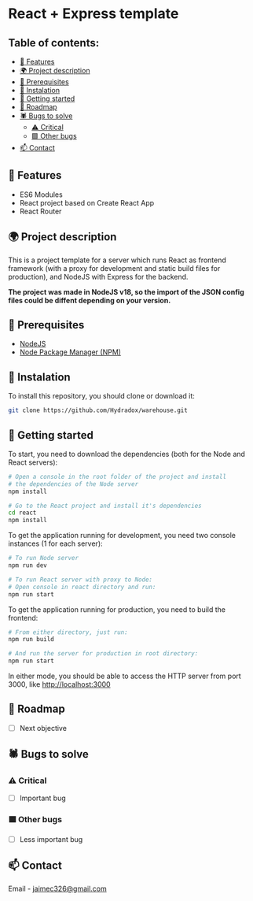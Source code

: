 <!-- [![Issues][issues-shield]][issues-url] -->

# React + Express template <!-- omit in toc -->

## Table of contents: <!-- omit in toc -->
- [🌟 Features](#-features)
- [🌍 Project description](#-project-description)
- [🥇 Prerequisites](#-prerequisites)
- [🔰 Instalation](#-instalation)
- [🚥 Getting started](#-getting-started)
- [🔮 Roadmap](#-roadmap)
- [🕷 Bugs to solve](#-bugs-to-solve)
  - [⚠️ Critical](#️-critical)
  - [🟩 Other bugs](#-other-bugs)
- [📫 Contact](#-contact)


## 🌟 Features

- ES6 Modules
- React project based on Create React App
- React Router


## 🌍 Project description

This is a project template for a server which runs React as frontend framework (with a
proxy for development and static build files for production), and NodeJS with Express
for the backend.

**The project was made in NodeJS v18, so the import of the JSON config files could be
diffent depending on your version.**

## 🥇 Prerequisites

- [NodeJS](https://nodejs.org/)
- [Node Package Manager (NPM)](https://www.npmjs.com/)


<!-- GETTING STARTED -->
## 🔰 Instalation

To install this repository, you should clone or download it:
```sh
git clone https://github.com/Hydradox/warehouse.git
```

## 🚥 Getting started

To start, you need to download the dependencies (both for the Node and React servers):
```sh
# Open a console in the root folder of the project and install
# the dependencies of the Node server
npm install

# Go to the React project and install it's dependencies
cd react
npm install
```

To get the application running for development, you need two console instances
(1 for each server):
```sh
# To run Node server
npm run dev

# To run React server with proxy to Node:
# Open console in react directory and run:
npm run start
```

To get the application running for production, you need to build the frontend:
```sh
# From either directory, just run:
npm run build

# And run the server for production in root directory:
npm run start
```

In either mode, you should be able to access the HTTP server from port 3000,
like [http://localhost:3000](http://localhost:3000)


<!-- ROADMAP -->
## 🔮 Roadmap

  - [ ] Next objective

## 🕷 Bugs to solve

### ⚠️ Critical

  - [ ] Important bug

### 🟩 Other bugs

 - [ ] Less important bug

<!-- CONTACT -->
## 📫 Contact

Email - [jaimec326@gmail.com](mailto:jaimec326@gmail.com)
